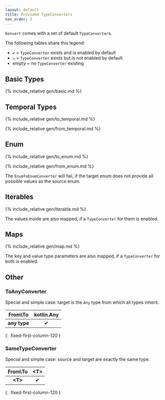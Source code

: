 ```yaml
---
layout: default
title: Provided TypeConverters
nav_order: 3
---
```


`Konvert` comes with a set of default `TypeConverter`s.

The following tables share this legend:

* `✔` = `TypeConverter` exists and is enabled by default
* `☑` = `TypeConverter` exists but is not enabled by default
* empty = no `TypeConverter` existing

## Basic Types

{% include_relative gen/basic.md %}

## Temporal Types

{% include_relative gen/to_temporal.md %}

{% include_relative gen/from_temporal.md %}

## Enum

{% include_relative gen/to_enum.md %}

{% include_relative gen/from_enum.md %}

The `EnumToEnumConverter` will fail, if the target enum does not provide all possible values as the source enum.

## Iterables

{% include_relative gen/iterable.md %}

The values inside are also mapped, if a `TypeConverter` for them is enabled.

## Maps

{% include_relative gen/map.md %}

The key and value type parameters are also mapped, if a `TypeConverter` for both is enabled.

## Other

### ToAnyConverter

Special and simple case: target is the `Any` type from which all types inherit.

|   From\To    | kotlin.Any |
|:------------:|:----------:|
| **any type** |     ✔      |
{: .fixed-first-column-120 }

### SameTypeConverter

Special and simple case: source and target are exactly the same type.

|  From\To   | &lt;T> |
|:----------:|:------:|
| **&lt;T>** |   ✔    |
{: .fixed-first-column-120 }

